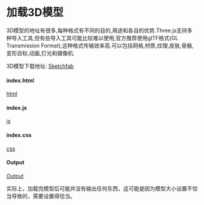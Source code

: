 # 加载3D模型

3D模型的地址有很多,每种格式有不同的目的,用途和各自的优势.Three.js支持多种导入工具,但有些导入工具可能比较难以使用,官方推荐使用glTF格式(GL Transmission Format),这种格式传输效率高.可以包括网格,材质,纹理,皮肤,骨骼,变形目标,动画,灯光和摄像机.

3D模型下载地址: [Sketchfab](https://sketchfab.com/models?features=downloadable&sort_by=-likeCount&type=models)

<!-- tabs:start -->
#### **index.html**
[html](index.html ":include :type=code")
#### **index.js**
[js](index.js ":include")
#### **index.css**
[css](index.css ":include")
#### **Output**
[Output](index.html ":include")
<!-- tabs:end -->

实际上，加载完模型后可能并没有输出任何东西，这可能是因为模型大小设置不恰当导致的，需要设置得恰当。


